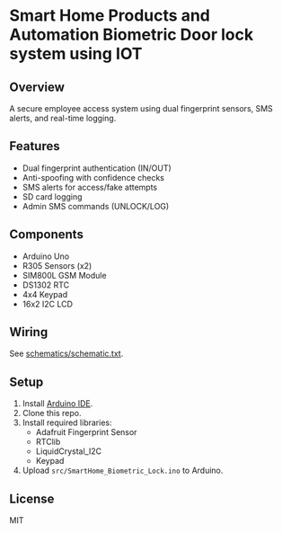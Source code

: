 # Smart Home Products and Automation Biometric Door lock system using IOT

## Overview
A secure employee access system using dual fingerprint sensors, SMS alerts, and real-time logging.

## Features
- Dual fingerprint authentication (IN/OUT)
- Anti-spoofing with confidence checks
- SMS alerts for access/fake attempts
- SD card logging
- Admin SMS commands (UNLOCK/LOG)

## Components
- Arduino Uno
- R305 Sensors (x2)
- SIM800L GSM Module
- DS1302 RTC
- 4x4 Keypad
- 16x2 I2C LCD

## Wiring
See [schematics/schematic.txt](schematics/schematic.txt).

## Setup
1. Install [Arduino IDE](https://www.arduino.cc/).
2. Clone this repo.
3. Install required libraries:
   - Adafruit Fingerprint Sensor
   - RTClib
   - LiquidCrystal_I2C
   - Keypad
4. Upload `src/SmartHome_Biometric_Lock.ino` to Arduino.

## License
MIT